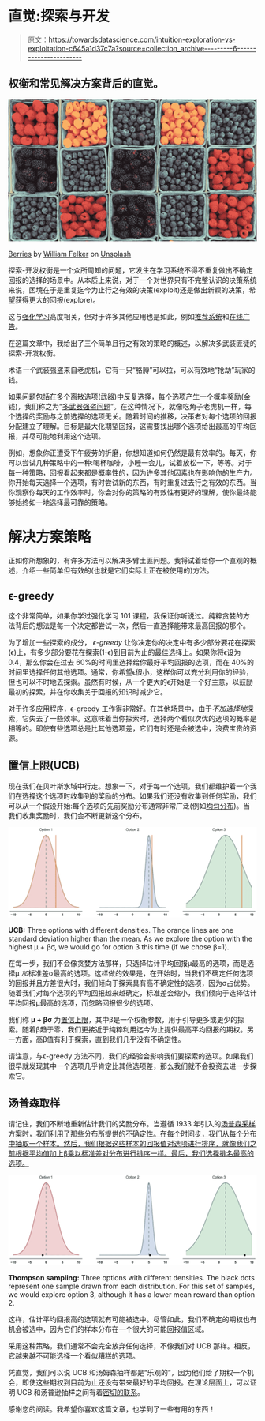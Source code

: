 # 直觉:探索与开发

> 原文：<https://towardsdatascience.com/intuition-exploration-vs-exploitation-c645a1d37c7a?source=collection_archive---------6----------------------->

## 权衡和常见解决方案背后的直觉。

![](img/d1e0656325566966a6ce74e7c2914e0d.png)

[Berries](https://unsplash.com/photos/fqkrXYMosT4) by [William Felker](https://unsplash.com/@gndclouds) on [Unsplash](https://unsplash.com/license)

探索-开发权衡是一个众所周知的问题，它发生在学习系统不得不重复做出不确定回报的选择的场景中。从本质上来说，对于一个对世界只有不完整认识的决策系统来说，困境在于是重复迄今为止行之有效的决策(exploit)还是做出新颖的决策，希望获得更大的回报(explore)。

这与[强化学习](https://www.sciencedirect.com/science/article/pii/S0893608002000564)高度相关，但对于许多其他应用也是如此，例如[推荐系统](https://www.datacouncil.ai/talks/a-multi-armed-bandit-framework-for-recommendations-at-netflix)和[在线广告](http://citeseerx.ist.psu.edu/viewdoc/download?doi=10.1.1.297.8373&rep=rep1&type=pdf)。

在这篇文章中，我给出了三个简单且行之有效的策略的概述，以解决多武装匪徒的探索-开发权衡。

术语*一个*武装强盗来自老虎机，它有一只“胳膊”可以拉，可以有效地“抢劫”玩家的钱。

如果问题包括在多个离散选项(武器)中反复选择，每个选项产生一个概率奖励(金钱)，我们称之为“[多武器强盗问题](https://homes.di.unimi.it/~cesabian/Pubblicazioni/ml-02.pdf)”。在这种情况下，就像吃角子老虎机一样，每个选择的奖励与之前选择的选项无关。随着时间的推移，决策者对每个选项的回报分配建立了理解。目标是最大化期望回报，这需要找出哪个选项给出最高的平均回报，并尽可能地利用这个选项。

例如，想象你正遭受下午疲劳的折磨，你想知道如何仍然是最有效率的。每天，你可以尝试几种策略中的一种:喝杯咖啡，小睡一会儿，试着放松一下，等等。对于每一种策略，回报看起来都是概率性的，因为许多其他因素也在影响你的生产力。你开始每天选择一个选项，有时尝试新的东西，有时重复过去行之有效的东西。当你观察你每天的工作效率时，你会对你的策略的有效性有更好的理解，使你最终能够始终如一地选择最可靠的策略。

# 解决方案策略

正如你所想象的，有许多方法可以解决多臂土匪问题。我将试着给你一个直观的概述，介绍一些简单但有效的(也就是它们实际上正在被使用的)方法。

## ϵ-greedy

这个非常简单，如果你学过强化学习 101 课程，我保证你听说过。纯粹贪婪的方法背后的想法是每一个决定都尝试一次，然后一直选择能带来最高回报的那个。

为了增加一些探索的成分， *ϵ-greedy* 让你决定你的决定中有多少部分要花在探索(ϵ)上，有多少部分要花在探索(1-ϵ)到目前为止的最佳选择上。如果你将ϵ设为 0.4，那么你会在过去 60%的时间里选择给你最好平均回报的选项，而在 40%的时间里选择任何其他选项。通常，你希望ϵ很小，这样你可以充分利用你的经验，但也可以不时地去探索。虽然有时候，从一个更大的ϵ开始是一个好主意，以鼓励最初的探索，并在你收集关于回报的知识时减少它。

对于许多应用程序，ϵ-greedy 工作得非常好。在其他场景中，由于*不加选择地*探索，它失去了一些效率。这意味着当你探索时，选择两个看似次优的选项的概率是相等的。即使有些选项总是比其他选项差，它们有时还是会被选中，浪费宝贵的资源。

## 置信上限(UCB)

现在我们在贝叶斯水域中行走。想象一下，对于每一个选项，我们都维护着一个我们在选择这个选项时收集到的奖励的分布。如果我们还没有收集到任何奖励，我们可以从一个假设开始:每个选项的先前奖励分布通常非常广泛(例如[均匀分布](https://en.wikipedia.org/wiki/Uniform_distribution_(continuous)))。当我们收集奖励时，我们会不断更新这个分布。

![](img/45229bb356b40f50f355d76e822a4170.png)

**UCB:** Three options with different densities. The orange lines are one standard deviation higher than the mean. As we explore the option with the highest μ + βσ, we would go for option 3 this time (if we chose β=1).

在每一步，我们不会像贪婪方法那样，只选择估计平均回报μ最高的选项，而是选择μ *加*标准差σ最高的选项。这样做的效果是，在开始时，当我们不确定任何选项的回报并且方差很大时，我们倾向于探索具有高不确定性的选项，因为σ占优势。随着我们对每个选项的平均回报越来越确定，标准差会缩小，我们倾向于选择估计平均回报μ最高的选项，而忽略回报很少的选项。

我们称 **μ + βσ** 为[置信上限](http://jmlr.org/papers/volume3/auer02a/auer02a.pdf)，其中β是一个权衡参数，用于引导更多或更少的探索。随着β趋于零，我们更接近于纯粹利用迄今为止提供最高平均回报的期权。另一方面，高β值有利于探索，直到我们几乎没有不确定性。

请注意，与ϵ-greedy 方法不同，我们的经验会影响我们要探索的选项。如果我们很早就发现其中一个选项几乎肯定比其他选项差，那么我们就不会投资去进一步探索它。

## 汤普森取样

请记住，我们不断地重新估计我们的奖励分布。当遵循 1933 年引入的[汤普森采样](https://arxiv.org/pdf/1707.02038.pdf)方案[时，我们利用了那些分布所提供的不确定性。在每个时间步，我们从每个分布中抽取一个样本。然后，我们根据这些样本的回报值对选项进行排序，就像我们之前根据平均值加上β乘以标准差对分布进行排序一样。最后，我们选择排名最高的选项。](https://www.dropbox.com/s/yhn9prnr5bz0156/1933-thompson.pdf)

![](img/10c74a89dd2e673bb79d06d574c1e28f.png)

**Thompson sampling:** Three options with different densities. The black dots represent one sample drawn from each distribution. For this set of samples, we would explore option 3, although it has a lower mean reward than option 2.

这样，估计平均回报高的选项就有可能被选中。尽管如此，我们不确定的期权也有机会被选中，因为它们的样本分布在一个很大的可能回报值区域。

采用这种策略，我们通常不会完全放弃任何选择，不像我们对 UCB 那样。相反，它越来越不可能选择一个看似糟糕的选项。

凭直觉，我们可以说 UCB 和汤姆森抽样都是“乐观的”，因为他们给了期权一个机会，即使这些期权到目前为止还没有带来最好的平均回报。在理论层面上，可以证明 UCB 和汤普逊抽样之间有着[密切的联系](https://www.semanticscholar.org/paper/Learning-to-Optimize-via-Posterior-Sampling-Russo-Roy/28cf1bd6110e734e20fc63f727d0d5bba612b921)。

感谢您的阅读。我希望你喜欢这篇文章，也学到了一些有用的东西！